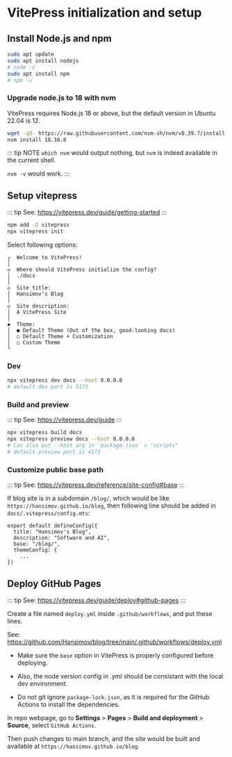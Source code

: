 # VitePress initialization and setup

## Install Node.js and npm
```bash
sudo apt update
sudo apt install nodejs
# node -v
sudo apt install npm
# npm -v
```


### Upgrade node.js to 18 with nvm

VitePress requires Node.js 18 or above, but the default version in Ubuntu 22.04 is 12.

```sh
wget -qO- https://raw.githubusercontent.com/nvm-sh/nvm/v0.39.7/install.sh | bash
nvm install 18.16.0
```

::: tip NOTE
`which nvm` would output nothing, but `nvm` is indeed available in the current shell.

`nvm -v` would work.
:::

## Setup vitepress
::: tip See: https://vitepress.dev/guide/getting-started
:::

```sh
npm add -D vitepress
npx vitepress init
```

Select following options:

```sh{4,7,10,13}
┌  Welcome to VitePress!
│
◇  Where should VitePress initialize the config?
│  ./docs
│
◇  Site title:
│  Hansimov's Blog
│
◇  Site description:
│  A VitePress Site
│
◆  Theme:
│  ● Default Theme (Out of the box, good-looking docs)
│  ○ Default Theme + Customization
│  ○ Custom Theme
└
```

### Dev
```sh
npx vitepress dev docs --host 0.0.0.0
# default dev port is 5173
```

### Build and preview

::: tip See: https://vitepress.dev/guide
:::

```sh
npx vitepress build docs
npx vitepress preview docs --host 0.0.0.0
# Can also put --host arg in `package.json` > "scripts"
# default preview port is 4173
```

### Customize public base path

::: tip See: https://vitepress.dev/reference/site-config#base
:::

If blog site is in a subdomain `/blog/`, which would be like `https://hansimov.github.io/blog`, then following line should be added in `docs/.vitepress/config.mts`:

```ts{4}
export default defineConfig({
  title: "Hansimov's Blog",
  description: "Software and AI",
  base: "/blog/",
  themeConfig: {
    ...
})
```

## Deploy GitHub Pages

::: tip See: https://vitepress.dev/guide/deploy#github-pages
:::

Create a file named `deploy.yml` inside `.github/workflows`, and put these lines.

See: https://github.com/Hansimov/blog/tree/main/.github/workflows/deploy.yml

- Make sure the `base` option in VitePress is properly configured before deploying.

- Also, the node version config in .yml should be consistant with the local dev environment.

- Do not git ignore `package-lock.json`, as it is required for the GitHub Actions to install the dependencies.

In repo webpage, go to **Settings** > **Pages** > **Build and deployment** > **Source**, select `GitHub Actions`.

Then push changes to main branch, and the site would be built and available at `https://hansimov.github.io/blog`.